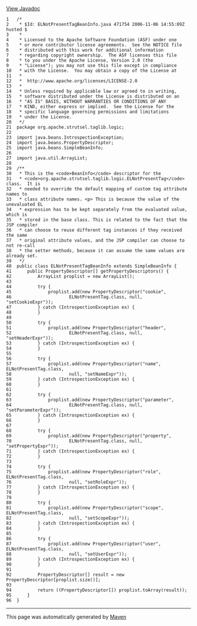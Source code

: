 [View Javadoc](../../../../../../apidocs/org/apache/strutsel/taglib/logic/ELNotPresentTagBeanInfo.html.md)


    1   /*
    2    * $Id: ELNotPresentTagBeanInfo.java 471754 2006-11-06 14:55:09Z husted $
    3    *
    4    * Licensed to the Apache Software Foundation (ASF) under one
    5    * or more contributor license agreements.  See the NOTICE file
    6    * distributed with this work for additional information
    7    * regarding copyright ownership.  The ASF licenses this file
    8    * to you under the Apache License, Version 2.0 (the
    9    * "License"); you may not use this file except in compliance
    10   * with the License.  You may obtain a copy of the License at
    11   *
    12   *  http://www.apache.org/licenses/LICENSE-2.0
    13   *
    14   * Unless required by applicable law or agreed to in writing,
    15   * software distributed under the License is distributed on an
    16   * "AS IS" BASIS, WITHOUT WARRANTIES OR CONDITIONS OF ANY
    17   * KIND, either express or implied.  See the License for the
    18   * specific language governing permissions and limitations
    19   * under the License.
    20   */
    21  package org.apache.strutsel.taglib.logic;
    22  
    23  import java.beans.IntrospectionException;
    24  import java.beans.PropertyDescriptor;
    25  import java.beans.SimpleBeanInfo;
    26  
    27  import java.util.ArrayList;
    28  
    29  /**
    30   * This is the <code>BeanInfo</code> descriptor for the
    31   * <code>org.apache.strutsel.taglib.logic.ELNotPresentTag</code> class.  It is
    32   * needed to override the default mapping of custom tag attribute names to
    33   * class attribute names. <p> This is because the value of the unevaluated EL
    34   * expression has to be kept separately from the evaluated value, which is
    35   * stored in the base class. This is related to the fact that the JSP compiler
    36   * can choose to reuse different tag instances if they received the same
    37   * original attribute values, and the JSP compiler can choose to not re-call
    38   * the setter methods, because it can assume the same values are already set.
    39   */
    40  public class ELNotPresentTagBeanInfo extends SimpleBeanInfo {
    41      public PropertyDescriptor[] getPropertyDescriptors() {
    42          ArrayList proplist = new ArrayList();
    43  
    44          try {
    45              proplist.add(new PropertyDescriptor("cookie",
    46                      ELNotPresentTag.class, null, "setCookieExpr"));
    47          } catch (IntrospectionException ex) {
    48          }
    49  
    50          try {
    51              proplist.add(new PropertyDescriptor("header",
    52                      ELNotPresentTag.class, null, "setHeaderExpr"));
    53          } catch (IntrospectionException ex) {
    54          }
    55  
    56          try {
    57              proplist.add(new PropertyDescriptor("name", ELNotPresentTag.class,
    58                      null, "setNameExpr"));
    59          } catch (IntrospectionException ex) {
    60          }
    61  
    62          try {
    63              proplist.add(new PropertyDescriptor("parameter",
    64                      ELNotPresentTag.class, null, "setParameterExpr"));
    65          } catch (IntrospectionException ex) {
    66          }
    67  
    68          try {
    69              proplist.add(new PropertyDescriptor("property",
    70                      ELNotPresentTag.class, null, "setPropertyExpr"));
    71          } catch (IntrospectionException ex) {
    72          }
    73  
    74          try {
    75              proplist.add(new PropertyDescriptor("role", ELNotPresentTag.class,
    76                      null, "setRoleExpr"));
    77          } catch (IntrospectionException ex) {
    78          }
    79  
    80          try {
    81              proplist.add(new PropertyDescriptor("scope", ELNotPresentTag.class,
    82                      null, "setScopeExpr"));
    83          } catch (IntrospectionException ex) {
    84          }
    85  
    86          try {
    87              proplist.add(new PropertyDescriptor("user", ELNotPresentTag.class,
    88                      null, "setUserExpr"));
    89          } catch (IntrospectionException ex) {
    90          }
    91  
    92          PropertyDescriptor[] result = new PropertyDescriptor[proplist.size()];
    93  
    94          return ((PropertyDescriptor[]) proplist.toArray(result));
    95      }
    96  }

------------------------------------------------------------------------

This page was automatically generated by [Maven](http://maven.apache.org/)
